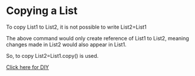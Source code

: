# Copying a List

To copy List1 to List2, it is not possible to write List2=List1

The above command would only create reference of List1 to List2, meaning changes made in List2 would also appear in List1.

So, to copy List2=List1.copy() is used. 

[Click here for DIY](https://colab.research.google.com/github/pythoncoder100/practice/blob/master/Copying%20a%20List.ipynb)

